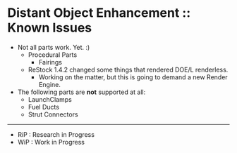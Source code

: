 # Distant Object Enhancement :: Known Issues

* Not all parts work. Yet. :)
	+ Procedural Parts
		- Fairings
	+ ReStock 1.4.2 changed some things that rendered DOE/L renderless.
		- Working on the matter, but this is going to demand a new Render Engine.
* The following parts are **not** supported at all:
	+ LaunchClamps
	+ Fuel Ducts
	+ Strut Connectors 

- - -

* RiP : Research in Progress
* WiP : Work in Progress
